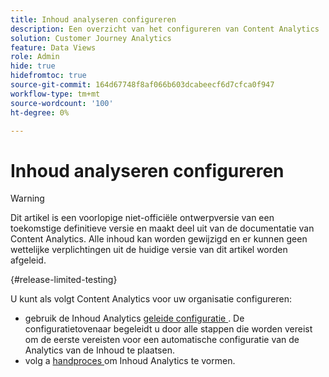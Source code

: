 ```yaml
---
title: Inhoud analyseren configureren
description: Een overzicht van het configureren van Content Analytics
solution: Customer Journey Analytics
feature: Data Views
role: Admin
hide: true
hidefromtoc: true
source-git-commit: 164d67748f8af066b603dcabeecf6d7cfca0f947
workflow-type: tm+mt
source-wordcount: '100'
ht-degree: 0%

---
```


# Inhoud analyseren configureren

>[!WARNING]
>
>Dit artikel is een voorlopige niet-officiële ontwerpversie van een toekomstige definitieve versie en maakt deel uit van de documentatie van Content Analytics. Alle inhoud kan worden gewijzigd en er kunnen geen wettelijke verplichtingen uit de huidige versie van dit artikel worden afgeleid.
>

{#release-limited-testing}

U kunt als volgt Content Analytics voor uw organisatie configureren:

* gebruik de Inhoud Analytics [ geleide configuratie ](guided.md). De configuratietovenaar begeleidt u door alle stappen die worden vereist om de eerste vereisten voor een automatische configuratie van de Analytics van de Inhoud te plaatsen.
* volg a [ handproces ](manual.md) om Inhoud Analytics te vormen.

